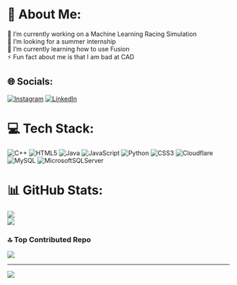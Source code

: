 # 💫 About Me:
🔭 I’m currently working on a Machine Learning Racing Simulation<br>🤝 I’m looking for a summer internship<br>🌱 I’m currently learning how to use Fusion<br>⚡ Fun fact about me is that I am bad at CAD


## 🌐 Socials:
[![Instagram](https://img.shields.io/badge/Instagram-%23E4405F.svg?logo=Instagram&logoColor=white)](https://instagram.com/zach.hoffman) [![LinkedIn](https://img.shields.io/badge/LinkedIn-%230077B5.svg?logo=linkedin&logoColor=white)](https://linkedin.com/in/zthoffman) 

# 💻 Tech Stack:
![C++](https://img.shields.io/badge/c++-%2300599C.svg?style=for-the-badge&logo=c%2B%2B&logoColor=white) ![HTML5](https://img.shields.io/badge/html5-%23E34F26.svg?style=for-the-badge&logo=html5&logoColor=white) ![Java](https://img.shields.io/badge/java-%23ED8B00.svg?style=for-the-badge&logo=openjdk&logoColor=white) ![JavaScript](https://img.shields.io/badge/javascript-%23323330.svg?style=for-the-badge&logo=javascript&logoColor=%23F7DF1E) ![Python](https://img.shields.io/badge/python-3670A0?style=for-the-badge&logo=python&logoColor=ffdd54) ![CSS3](https://img.shields.io/badge/css3-%231572B6.svg?style=for-the-badge&logo=css3&logoColor=white) ![Cloudflare](https://img.shields.io/badge/Cloudflare-F38020?style=for-the-badge&logo=Cloudflare&logoColor=white) ![MySQL](https://img.shields.io/badge/mysql-4479A1.svg?style=for-the-badge&logo=mysql&logoColor=white) ![MicrosoftSQLServer](https://img.shields.io/badge/Microsoft%20SQL%20Server-CC2927?style=for-the-badge&logo=microsoft%20sql%20server&logoColor=white)
# 📊 GitHub Stats:
![](https://github-readme-streak-stats.herokuapp.com/?user=zthoffman21&theme=gruvbox&hide_border=false)<br/>
![](https://github-readme-stats.vercel.app/api/top-langs/?username=zthoffman21&theme=gruvbox&hide_border=false&include_all_commits=false&count_private=true&layout=compact)

### 🔝 Top Contributed Repo
![](https://github-contributor-stats.vercel.app/api?username=zthoffman21&limit=5&theme=gruvbox&combine_all_yearly_contributions=true)

---
[![](https://visitcount.itsvg.in/api?id=zthoffman21&icon=6&color=13)](https://visitcount.itsvg.in)

<!-- Proudly created with GPRM ( https://gprm.itsvg.in ) -->

